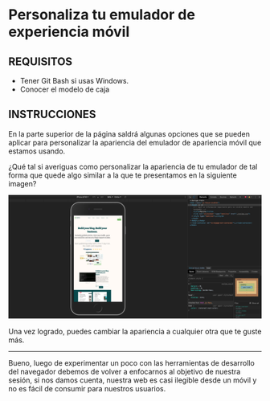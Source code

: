 # Personaliza tu emulador de experiencia móvil

## REQUISITOS
- Tener Git Bash si usas Windows.
- Conocer el modelo de caja 

## INSTRUCCIONES

En la parte superior de la página saldrá algunas opciones que se pueden aplicar
para personalizar la apariencia del emulador de apariencia móvil que estamos
usando.

¿Qué tal si averiguas como personalizar la apariencia de tu emulador de tal forma
que quede algo similar a la que te presentamos en la siguiente imagen?

![Dev Tools personalizado](../assets/tuned-devtools.png)

Una vez logrado, puedes cambiar la apariencia a cualquier otra que te guste más.

---

Bueno, luego de experimentar un poco con las herramientas de desarrollo del
navegador debemos de volver a enfocarnos al objetivo de nuestra sesión, si nos
damos cuenta, nuestra web es casi ilegible desde un móvil y no es fácil de
consumir para nuestros usuarios.
